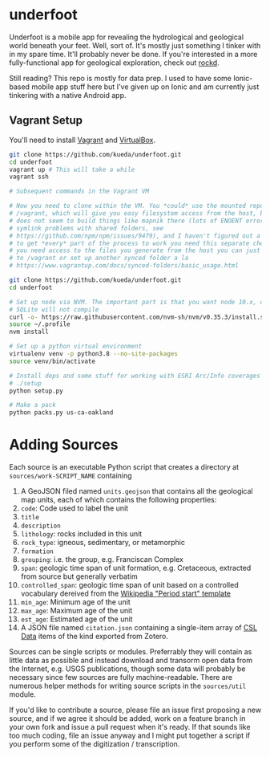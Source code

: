 # underfoot
Underfoot is a mobile app for revealing the hydrological and geological world beneath your feet. Well, sort of. It's mostly just something I tinker with in my spare time. It'll probably never be done. If you're interested in a more fully-functional app for geological exploration, check out [rockd](https://rockd.org).

Still reading? This repo is mostly for data prep. I used to have some Ionic-based mobile app stuff here but I've given up on Ionic and am currently just tinkering with a native Android app.

## Vagrant Setup
You'll need to install [Vagrant](https://www.vagrantup.com/) and [VirtualBox](https://www.virtualbox.org/).
```bash
git clone https://github.com/kueda/underfoot.git
cd underfoot
vagrant up # This will take a while
vagrant ssh

# Subsequent commands in the Vagrant VM

# Now you need to clone within the VM. You *could* use the mounted repo at
# /vagrant, which will give you easy filesystem access from the host, but npm
# does not seem to build things like mapnik there (lots of ENOENT errors due to
# symlink problems with shared folders, see
# https://github.com/npm/npm/issues/9479), and I haven't figured out a fix, so
# to get *every* part of the process to work you need this separate checkout. If
# you need access to the files you generate from the host you can just move them
# to /vagrant or set up another synced folder a la
# https://www.vagrantup.com/docs/synced-folders/basic_usage.html

git clone https://github.com/kueda/underfoot.git
cd underfoot

# Set up node via NVM. The important part is that you want node 10.x, otherwise
# SQLite will not compile
curl -o- https://raw.githubusercontent.com/nvm-sh/nvm/v0.35.3/install.sh | bash
source ~/.profile
nvm install

# Set up a python virtual environment
virtualenv venv -p python3.8 --no-site-packages
source venv/bin/activate

# Install deps and some stuff for working with ESRI Arc/Info coverages
# ./setup
python setup.py

# Make a pack
python packs.py us-ca-oakland
```

# Adding Sources

Each source is an executable Python script that creates a directory at `sources/work-SCRIPT_NAME` containing

1. A GeoJSON filed named `units.geojson` that contains all the geological map units, each of which contains the following properties:
  1. `code`: Code used to label the unit
  1. `title`
  1. `description`
  1. `lithology`: rocks included in this unit
  1. `rock_type`: igneous, sedimentary, or metamorphic
  1. `formation`
  1. `grouping`: i.e. the group, e.g. Franciscan Complex 
  1. `span`: geologic time span of unit formation, e.g. Cretaceous, extracted from source but generally verbatim
  1. `controlled_span`: geologic time span of unit based on a controlled vocabulary dereived from the [Wikipedia "Period start" template](https://en.wikipedia.org/w/index.php?title=Template:Period_start&action=edit)
  1. `min_age`: Minimum age of the unit
  1. `max_age`: Maximum age of the unit
  1. `est_age`: Estimated age of the unit
1. A JSON file named `citation.json` containing a single-item array of [CSL Data](https://github.com/citation-style-language/schema/blob/master/csl-data.json) items of the kind exported from Zotero.

Sources can be single scripts or modules. Preferrably they will contain as little data as possible and instead download and transorm open data from the Internet, e.g. USGS publications, though some data will probably be necessary since few sources are fully machine-readable. There are numerous helper methods for writing source scripts in the `sources/util` module.

If you'd like to contribute a source, please file an issue first proposing a new source, and if we agree it should be added, work on a feature branch in your own fork and issue a pull request when it's ready. If that sounds like too much coding, file an issue anyway and I might put together a script if you perform some of the digitization / transcription.
